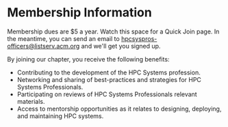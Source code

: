 # Membership Information

Membership dues are $5 a year. Watch this space for a Quick Join page. In the meantime, you can send an email to hpcsyspros-officers@listserv.acm.org and we'll get you signed up.

By joining our chapter, you receive the following benefits:

* Contributing to the development of the HPC Systems profession.
* Networking and sharing of best-practices and strategies for HPC Systems Professionals.
* Participating on reviews of HPC Systems Professionals relevant materials.
* Access to mentorship opportunities as it relates to designing, deploying, and maintaining HPC systems.
